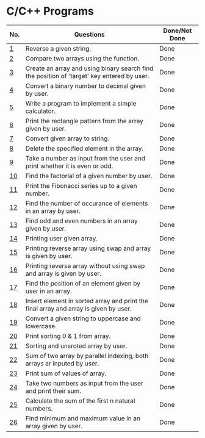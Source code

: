 # C/C++ Programs 

| No.  	| Questions                                                                                    	                                        |Done/Not Done|
|-----------------------------------------	|-------------------------------------------------------------------------------------------------- |------------ |
| [1](string_reverse.cpp)                   | Reverse a given string.                                                                           | Done        |
| [2](array_compare.cpp)                    | Compare two arrays using the function.                                                            | Done        |
| [3](binary_search_using_array_by_user.cpp)| Create an array and using binary search find the position of 'target' key entered by user.        | Done        |
| [4](binary_to_decimal.cpp)                | Convert a binary number to decimal given by user.                                                 | Done        |
| [5](calculator.cpp)                       | Write a program to implement a simple calculator.                                                 | Done        |
| [6](rectanglePatternArray.cpp)            | Print the rectangle pattern from the array given by user.                                         | Done        |
| [7](convertArrayToStirings.cpp)           | Convert given array to string.                                                                    | Done        |
| [8](deleteElementsInArray.cpp)            | Delete the specified element in the array.                                                        | Done        |
| [9](even-oddNum.cpp)                    	| Take a number as input from the user and print whether it is even or odd. 	                      | Done        |
| [10](factorial_of_a_number.cpp)         	| Find the factorial of a given number by user.                                                     | Done        |
| [11](fibbonnaci.cpp)                      | Print the Fibonacci series up to a given number.                                                  | Done        |
| [12](noOfOccuranceInArray.cpp)            | Find the number of occurance of elements in an array by user.                                     | Done        |
| [13](evenOddArray.cpp)                    | Find odd and even numbers in an array given by user.                                              | Done        |
| [14](printingArray.cpp)                   | Printing user given array.                                                                        | Done        |
| [15](reverseArray.cpp)                    | Printing reverse array using swap and array is given by user.                                     | Done        |
| [16](reverseArrayWithoutSwap.cpp)         | Printing reverse array without using swap and array is given by user.                             | Done        |
| [17](searchingInArray.cpp)                | Find the position of an element given by user in an array.                                        | Done        |
| [18](sortArrayInsert.cpp)                 | Insert element in sorted array and print the final array and array is given by user.              | Done        |
| [19](uppercaseLowercase.cpp)              | Convert a given string to uppercase and lowercase.                                                | Done        |
| [20](sorting1and0.cpp)                    | Print sorting 0 & 1 from array.                                                                   | Done        |
| [21](sorting_array.cpp)                   | Sorting and unsroted array by user.                                                               | Done        |
| [22](sumOf2Array.cpp)                     | Sum of two array by parallel indexing, both arrays ar inputed by user.                            | Done        |
| [23](sumOfArray.cpp)                      | Print sum of values of array.                                                                     | Done        |
| [24](sum_by_user_input.cpp)   	          | Take two numbers as input from the user and print their sum.              	                      | Done        |
| [25](sum_of_n_numbers.cpp)                | Calculate the sum of the first n natural numbers.                                                 | Done        |
| [26](min_max_num_in_array.cpp)            | Find minimum and maximum value in an array given by user.                                         | Done        |
